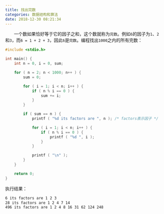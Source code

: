 ```yaml
---
title: 找出完数
categories: 数据结构和算法
date: 2018-12-30 08:21:34
---
```

&emsp;&emsp;一个数如果恰好等于它的因子之和，这个数就称为`完数`。例如`6`的因子为`1`、`2`和`3`，而`6 = 1 + 2 + 3`，因此`6`是`完数`。编程找出`1000`之内的所有完数：<!--more-->

``` cpp
#include <stdio.h>

int main() {
    int n = 0, i = 0, sum;

    for ( n = 2; n < 1000; n++ ) {
        sum = 0;

        for ( i = 1; i < n; i++ ) {
            if ( n % i == 0 ) {
                sum += i;
            }
        }

        if ( sum == n ) {
            printf ( "%d its factors are ", n ); /* factors表示因子 */

            for ( i = 1; i < n; i++ ) {
                if ( n % i == 0 ) {
                    printf ( "%d ", i );
                }
            }

            printf ( "\n" );
        }
    }

    return 0;
}
```

执行结果：

``` bash
6 its factors are 1 2 3
28 its factors are 1 2 4 7 14
496 its factors are 1 2 4 8 16 31 62 124 248
```
